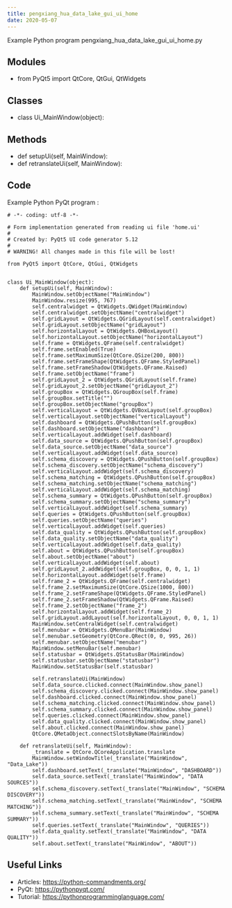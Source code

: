 ```yaml
---
title: pengxiang_hua_data_lake_gui_ui_home
date: 2020-05-07
---
```

Example Python program pengxiang_hua_data_lake_gui_ui_home.py

## Modules

* from PyQt5 import QtCore, QtGui, QtWidgets

## Classes

* class Ui_MainWindow(object):

## Methods

* def setupUi(self, MainWindow):
* def retranslateUi(self, MainWindow):

## Code

Example Python PyQt program :

    # -*- coding: utf-8 -*-
    
    # Form implementation generated from reading ui file 'home.ui'
    #
    # Created by: PyQt5 UI code generator 5.12
    #
    # WARNING! All changes made in this file will be lost!
    
    from PyQt5 import QtCore, QtGui, QtWidgets
    
    
    class Ui_MainWindow(object):
        def setupUi(self, MainWindow):
            MainWindow.setObjectName("MainWindow")
            MainWindow.resize(995, 767)
            self.centralwidget = QtWidgets.QWidget(MainWindow)
            self.centralwidget.setObjectName("centralwidget")
            self.gridLayout = QtWidgets.QGridLayout(self.centralwidget)
            self.gridLayout.setObjectName("gridLayout")
            self.horizontalLayout = QtWidgets.QHBoxLayout()
            self.horizontalLayout.setObjectName("horizontalLayout")
            self.frame = QtWidgets.QFrame(self.centralwidget)
            self.frame.setEnabled(True)
            self.frame.setMaximumSize(QtCore.QSize(200, 800))
            self.frame.setFrameShape(QtWidgets.QFrame.StyledPanel)
            self.frame.setFrameShadow(QtWidgets.QFrame.Raised)
            self.frame.setObjectName("frame")
            self.gridLayout_2 = QtWidgets.QGridLayout(self.frame)
            self.gridLayout_2.setObjectName("gridLayout_2")
            self.groupBox = QtWidgets.QGroupBox(self.frame)
            self.groupBox.setTitle("")
            self.groupBox.setObjectName("groupBox")
            self.verticalLayout = QtWidgets.QVBoxLayout(self.groupBox)
            self.verticalLayout.setObjectName("verticalLayout")
            self.dashboard = QtWidgets.QPushButton(self.groupBox)
            self.dashboard.setObjectName("dashboard")
            self.verticalLayout.addWidget(self.dashboard)
            self.data_source = QtWidgets.QPushButton(self.groupBox)
            self.data_source.setObjectName("data_source")
            self.verticalLayout.addWidget(self.data_source)
            self.schema_discovery = QtWidgets.QPushButton(self.groupBox)
            self.schema_discovery.setObjectName("schema_discovery")
            self.verticalLayout.addWidget(self.schema_discovery)
            self.schema_matching = QtWidgets.QPushButton(self.groupBox)
            self.schema_matching.setObjectName("schema_matching")
            self.verticalLayout.addWidget(self.schema_matching)
            self.schema_summary = QtWidgets.QPushButton(self.groupBox)
            self.schema_summary.setObjectName("schema_summary")
            self.verticalLayout.addWidget(self.schema_summary)
            self.queries = QtWidgets.QPushButton(self.groupBox)
            self.queries.setObjectName("queries")
            self.verticalLayout.addWidget(self.queries)
            self.data_quality = QtWidgets.QPushButton(self.groupBox)
            self.data_quality.setObjectName("data_quality")
            self.verticalLayout.addWidget(self.data_quality)
            self.about = QtWidgets.QPushButton(self.groupBox)
            self.about.setObjectName("about")
            self.verticalLayout.addWidget(self.about)
            self.gridLayout_2.addWidget(self.groupBox, 0, 0, 1, 1)
            self.horizontalLayout.addWidget(self.frame)
            self.frame_2 = QtWidgets.QFrame(self.centralwidget)
            self.frame_2.setMaximumSize(QtCore.QSize(1000, 800))
            self.frame_2.setFrameShape(QtWidgets.QFrame.StyledPanel)
            self.frame_2.setFrameShadow(QtWidgets.QFrame.Raised)
            self.frame_2.setObjectName("frame_2")
            self.horizontalLayout.addWidget(self.frame_2)
            self.gridLayout.addLayout(self.horizontalLayout, 0, 0, 1, 1)
            MainWindow.setCentralWidget(self.centralwidget)
            self.menubar = QtWidgets.QMenuBar(MainWindow)
            self.menubar.setGeometry(QtCore.QRect(0, 0, 995, 26))
            self.menubar.setObjectName("menubar")
            MainWindow.setMenuBar(self.menubar)
            self.statusbar = QtWidgets.QStatusBar(MainWindow)
            self.statusbar.setObjectName("statusbar")
            MainWindow.setStatusBar(self.statusbar)
    
            self.retranslateUi(MainWindow)
            self.data_source.clicked.connect(MainWindow.show_panel)
            self.schema_discovery.clicked.connect(MainWindow.show_panel)
            self.dashboard.clicked.connect(MainWindow.show_panel)
            self.schema_matching.clicked.connect(MainWindow.show_panel)
            self.schema_summary.clicked.connect(MainWindow.show_panel)
            self.queries.clicked.connect(MainWindow.show_panel)
            self.data_quality.clicked.connect(MainWindow.show_panel)
            self.about.clicked.connect(MainWindow.show_panel)
            QtCore.QMetaObject.connectSlotsByName(MainWindow)
    
        def retranslateUi(self, MainWindow):
            _translate = QtCore.QCoreApplication.translate
            MainWindow.setWindowTitle(_translate("MainWindow", "Data_Lake"))
            self.dashboard.setText(_translate("MainWindow", "DASHBOARD"))
            self.data_source.setText(_translate("MainWindow", "DATA SOURCES"))
            self.schema_discovery.setText(_translate("MainWindow", "SCHEMA DISCOVERY"))
            self.schema_matching.setText(_translate("MainWindow", "SCHEMA MATCHING"))
            self.schema_summary.setText(_translate("MainWindow", "SCHEMA SUMMARY"))
            self.queries.setText(_translate("MainWindow", "QUERIES"))
            self.data_quality.setText(_translate("MainWindow", "DATA QUALITY"))
            self.about.setText(_translate("MainWindow", "ABOUT"))
    
    
    

## Useful Links

- Articles: https://python-commandments.org/
- PyQt: https://pythonpyqt.com/
- Tutorial: https://pythonprogramminglanguage.com/
